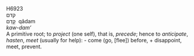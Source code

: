 <body>
  <p>H6923<br>  קדם  <br> קָדַם  ‎  qâdam  <br><i>kaw-dam‘ </i><br>A primitive root; to <i>project</i> (one self), that is, <i>precede</i>; hence to <i>anticipate</i>, <i>hasten</i>, <i>meet</i> (usually for help): - come (go, [flee]) before, + disappoint, meet, prevent.<br></p>
 </body>